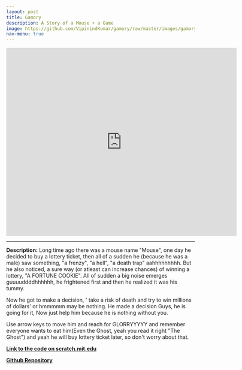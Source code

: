 ```yaml
---
layout: post
title: Gamory
description: A Story of a Mouse + a Game 
image: https://github.com/VipinindKumar/gamory/raw/master/images/gamory.PNG
nav-menu: true
---
```



<div align="center"><iframe src="https://scratch.mit.edu/projects/53720774/embed" allowtransparency="true" width="615" height="502" frameborder="0" scrolling="no" allowfullscreen></iframe></div>

<hr/>

**Description:** Long time ago there was a mouse name "Mouse", one day he decided to buy a lottery ticket, then all of a sudden he (because he was a male) saw something, "a frenzy", "a hell", "a death trap" aahhhhhhhhh. But he also noticed, a sure way (or atleast can increase chances) of winning a lottery, "A FORTUNE COOKIE". All of sudden a big noise emerges guuuuddddhhhhhh, he frightened first and then he realized it was his tummy.

Now he got to make a decision, ' take a risk of death and try to win millions of dollars' or hmmmmm may be nothing. He made a decision Guys, he is going for it, Now just help him because he is nothing without you.

Use arrow keys to move him and reach for GLORRYYYYY and remember everyone wants to eat him(Even the Ghost, yeah you read it right "The Ghost") and yeah he will buy lottery ticket later, so don't worry about that.


[**Link to the code on scratch.mit.edu**](https://scratch.mit.edu/projects/53720774/editor/)

[**Github Repository**](https://github.com/VipinindKumar/gamory)
